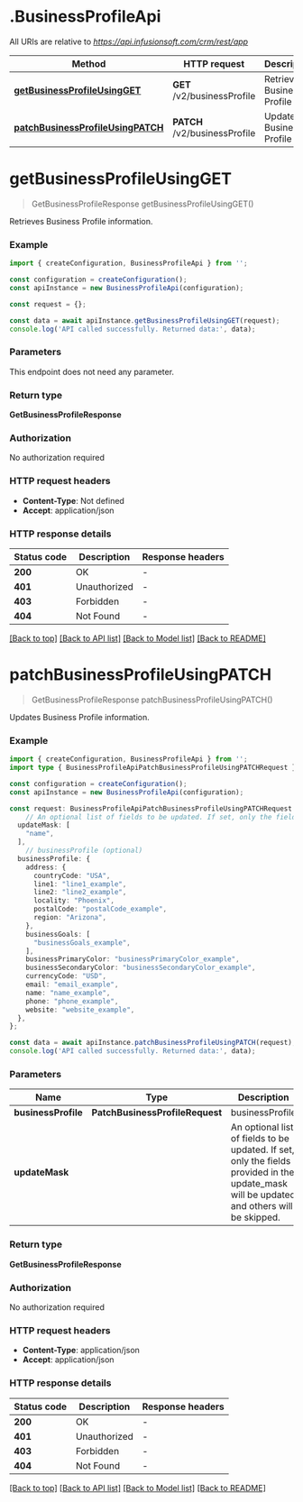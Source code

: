 # .BusinessProfileApi

All URIs are relative to *https://api.infusionsoft.com/crm/rest/app*

Method | HTTP request | Description
------------- | ------------- | -------------
[**getBusinessProfileUsingGET**](BusinessProfileApi.md#getBusinessProfileUsingGET) | **GET** /v2/businessProfile | Retrieve Business Profile
[**patchBusinessProfileUsingPATCH**](BusinessProfileApi.md#patchBusinessProfileUsingPATCH) | **PATCH** /v2/businessProfile | Update Business Profile


# **getBusinessProfileUsingGET**
> GetBusinessProfileResponse getBusinessProfileUsingGET()

Retrieves Business Profile information.

### Example


```typescript
import { createConfiguration, BusinessProfileApi } from '';

const configuration = createConfiguration();
const apiInstance = new BusinessProfileApi(configuration);

const request = {};

const data = await apiInstance.getBusinessProfileUsingGET(request);
console.log('API called successfully. Returned data:', data);
```


### Parameters
This endpoint does not need any parameter.


### Return type

**GetBusinessProfileResponse**

### Authorization

No authorization required

### HTTP request headers

 - **Content-Type**: Not defined
 - **Accept**: application/json


### HTTP response details
| Status code | Description | Response headers |
|-------------|-------------|------------------|
**200** | OK |  -  |
**401** | Unauthorized |  -  |
**403** | Forbidden |  -  |
**404** | Not Found |  -  |

[[Back to top]](#) [[Back to API list]](README.md#documentation-for-api-endpoints) [[Back to Model list]](README.md#documentation-for-models) [[Back to README]](README.md)

# **patchBusinessProfileUsingPATCH**
> GetBusinessProfileResponse patchBusinessProfileUsingPATCH()

Updates Business Profile information.

### Example


```typescript
import { createConfiguration, BusinessProfileApi } from '';
import type { BusinessProfileApiPatchBusinessProfileUsingPATCHRequest } from '';

const configuration = createConfiguration();
const apiInstance = new BusinessProfileApi(configuration);

const request: BusinessProfileApiPatchBusinessProfileUsingPATCHRequest = {
    // An optional list of fields to be updated. If set, only the fields provided in the update_mask will be updated and others will be skipped. (optional)
  updateMask: [
    "name",
  ],
    // businessProfile (optional)
  businessProfile: {
    address: {
      countryCode: "USA",
      line1: "line1_example",
      line2: "line2_example",
      locality: "Phoenix",
      postalCode: "postalCode_example",
      region: "Arizona",
    },
    businessGoals: [
      "businessGoals_example",
    ],
    businessPrimaryColor: "businessPrimaryColor_example",
    businessSecondaryColor: "businessSecondaryColor_example",
    currencyCode: "USD",
    email: "email_example",
    name: "name_example",
    phone: "phone_example",
    website: "website_example",
  },
};

const data = await apiInstance.patchBusinessProfileUsingPATCH(request);
console.log('API called successfully. Returned data:', data);
```


### Parameters

Name | Type | Description  | Notes
------------- | ------------- | ------------- | -------------
 **businessProfile** | **PatchBusinessProfileRequest**| businessProfile |
 **updateMask** |  | An optional list of fields to be updated. If set, only the fields provided in the update_mask will be updated and others will be skipped. | (optional) defaults to undefined


### Return type

**GetBusinessProfileResponse**

### Authorization

No authorization required

### HTTP request headers

 - **Content-Type**: application/json
 - **Accept**: application/json


### HTTP response details
| Status code | Description | Response headers |
|-------------|-------------|------------------|
**200** | OK |  -  |
**401** | Unauthorized |  -  |
**403** | Forbidden |  -  |
**404** | Not Found |  -  |

[[Back to top]](#) [[Back to API list]](README.md#documentation-for-api-endpoints) [[Back to Model list]](README.md#documentation-for-models) [[Back to README]](README.md)


